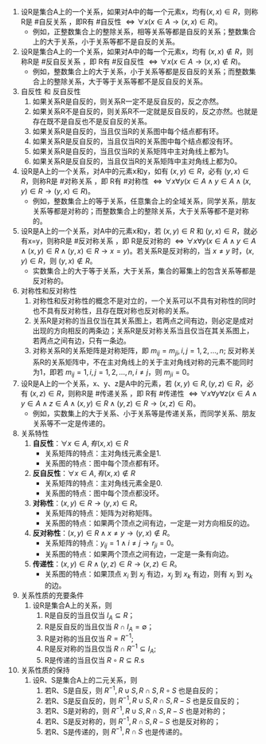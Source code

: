 1. 设R是集合A上的一个关系，如果对A中的每一个元素x，均有$(x,x)\in R$，则称R是 #自反关系 ，即R有 #自反性 $\Leftrightarrow\forall x(x\in A\to (x,x)\in R)$。
   - 例如，正整数集合上的整除关系，相等关系等都是自反的关系；整数集合上的大于关系，小于关系等都不是自反的关系。
2. 设R是集合A上的一个关系，如果对A中的每一个元素x，均有 $(x,x)\notin R$，则称R是 #反自反关系 ，即 R有 #反自反性 $\Leftrightarrow\forall x(x\in A\to (x,x)\notin R)$。
   - 例如，整数集合上的大于关系，小于关系等都是反自反的关系；而整数集合上的整除关系，大于等于关系等都不是反自反的关系。
3. 自反性 和 反自反性
   1. 如果关系R是自反的，则关系R一定不是反自反的，反之亦然。
   2. 如果关系R不是自反的，则关系R不一定就是反自反的，反之亦然。也就是存在既不是自反也不是反自反的关系。
   3. 如果关系R是自反的，当且仅当R的关系图中每个结点都有环。
   4. 如果关系R是反自反的，当且仅当R的关系图中每个结点都没有环。
   5. 如果关系R是自反的，当且仅当R的关系矩阵中主对角线上都为1。
   6. 如果关系R是反自反的，当且仅当R的关系矩阵中主对角线上都为0。
4. 设R是A上的一个关系，对A中的元素x和y，如有 $(x,y)\in R$，必有 $(y,x)\in R$，则称R是 #对称关系 ，即 R有 #对称性 $\Leftrightarrow\forall x\forall y(x\in A\land y\in A\land (x,y)\in R\to (y,x)\in R)$。
   - 例如，整数集合上的等于关系，任意集合上的全域关系，同学关系，朋友关系等都是对称的；而整数集合上的整除关系，大于关系等都不是对称的。
5. 设R是A上的一个关系，对A中的元素x和y，若 $(x,y)\in R$ 和 $(y,x)\in R$，就必有x=y，则称R是 #反对称关系 ，即 R是反对称的 $\Leftrightarrow\forall x\forall y(x\in A\land y\in A\land (x,y)\in R\land (y,x)\in R\to x=y)$。若关系R是反对称的，当 $x\ne y$ 时，$(x,y)\in R$，则 $(y,x)\notin R$。
   - 实数集合上的大于等于关系，大于关系，集合的幂集上的包含关系等都是反对称的。
6. 对称性和反对称性
   1. 对称性和反对称性的概念不是对立的，一个关系可以不具有对称性的同时也不具有反对称性，且存在既对称也反对称的关系。
   2. 关系R是对称的当且仅当在其关系图上，若两点之间有边，则必定是成对出现的方向相反的两条边；关系R是反对称关系当且仅当在其关系图上，若两点之间有边，只有一条边。
   3. 对称关系R的关系矩阵是对称矩阵，即 $m_{ij}=m_{ji}, i,j=1,2,...,n;$ 反对称关系R的关系矩阵中，不在主对角线上的关于主对角线对称的元素不能同时为1，即若 $m_{ij}=1,i,j=1,2,...,n,i\ne j$，则 $m_{ji}=0$。
7. 设R是A上的一个关系，x、y、z是A中的元素，若 $(x,y)\in R,(y,z)\in R$，必有 $(x,z)\in R$，则称R是 #传递关系 ，即 R有 #传递性 $\Leftrightarrow\forall x\forall y\forall z(x\in A\land y\in A\land z\in A\land (x,y)\in R\land (y,z)\in R\to (x,z)\in R)$。
   - 例如，实数集上的大于关系、小于关系等是传递关系，而同学关系、朋友关系等不一定是传递的。
8. 关系特性
   1. **自反性**：$\forall x\in A,有(x,x)\in R$
      - 关系矩阵的特点：主对角线元素全是1.
      - 关系图的特点：图中每个顶点都有环。
   2. **反自反性**：$\forall x\in A,有(x,x)\notin R$
      - 关系矩阵的特点：主对角线元素全是0.
      - 关系图的特点：图中每个顶点都没环。
   3. **对称性**：$(x,y)\in R\to (y,x)\in R$。
      - 关系矩阵的特点：矩阵为对称矩阵。
      - 关系图的特点：如果两个顶点之间有边，一定是一对方向相反的边。
   4. **反对称性**：$(x,y)\in R\land x\ne y\to (y,x)\notin R$。
      - 关系矩阵的特点：$y_{ij}=1\land i\ne j\to r_{ji}=0$。
      - 关系图的特点：如果两个顶点之间有边，一定是一条有向边。
   5. **传递性**：$(x,y)\in R\land (y,z)\in R \to(x,z)\in R$。
      - 关系图的特点：如果顶点 $x_i$ 到 $x_j$ 有边，$x_j$ 到 $x_k$ 有边，则有 $x_i$ 到 $x_k$ 的边。
9. 关系性质的充要条件
   1. 设R是集合A上的关系，则
      1. R是自反的当且仅当 $I_A\subseteq R$；
      2. R是反自反的当且仅当 $R\cap I_A=\emptyset$；
      3. R是对称的当且仅当 $R=R^{-1}$;
      4. R是反对称的当且仅当 $R\cap R^{-1}\subseteq I_A$;
      5. R是传递的当且仅当 $R\circ R\subseteq R$.s
10. 关系性质的保持
    1. 设R、S是集合A上的二元关系，则
       1. 若R、S是自反，则 $R^{-1},R\cup S,R\cap S,R\circ S$ 也是自反的；
       2. 若R、S是反自反的，则 $R^{-1},R\cup S,R\cap S,R-S$ 也是反自反的；
       3. 若R、S是对称的，则 $R^{-1},R\cup S,R\cap S,R-S$ 也是对称的；
       4. 若R、S是反对称的，则 $R^{-1},R\cap S,R-S$ 也是反对称的；
       5. 若R、S是传递的，则 $R^{-1},R\cap S$ 也是传递的。